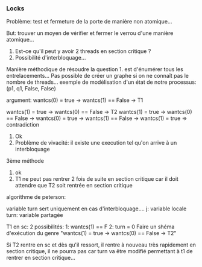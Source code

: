 ### Locks

Problème: test et fermeture de la porte de manière non atomique...

But: trouver un moyen de vérifier et fermer le verrou d'une manière atomique...

1. Est-ce qu'il peut y avoir 2 threads en section critique ?
2. Possibilité d'interbloquage...

Manière méthodique de résoudre la question 1. est d'énumérer tous les entrelacements... Pas possible de créer un graphe si on ne connaît pas le nombre
de threads...
exemple de modélisation d'un état de notre processus: (p1, q1, False, False)

argument:
wantcs(0) = true -> wantcs(1) == False -> T1

wantcs(1) = true -> wantcs(0) == False -> T2
wantcs(1) = true -> wantcs(0) == False -> wantcs(0) = true -> wantcs(1) == False -> wantcs(1) = true => contradiction

1. Ok
2. Problème de vivacité: il existe une execution tel qu'on arrive à un interbloquage

3ème méthode
1. ok
2. T1 ne peut pas rentrer 2 fois de suite en section critique car il doit attendre que T2 soit rentrée en section critique

algorithme de peterson:

variable turn sert uniquement en cas d'interbloquage.... 
j: variable locale
turn: variable partagée

T1 en sc: 2 possibilités: 1: wantcs(1) == F 2: turn = 0
Faire un shéma d'exécution du genre "wantcs(1) = true -> wantcs(0) == False -> T2"

Si T2 rentre en sc et dès qu'il ressort, il rentre à nouveau très rapidement en section critique, il ne pourra pas car turn va être modifié permettant à t1 de rentrer en section critique...

